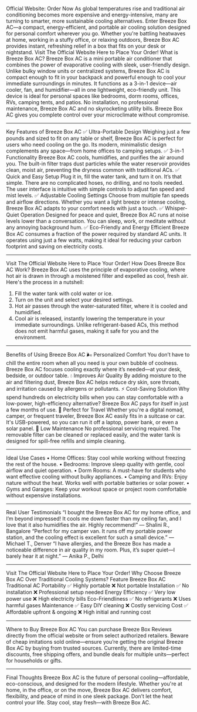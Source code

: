Official Website: Order Now
As global temperatures rise and traditional air conditioning becomes more expensive and energy-intensive, many are turning to smarter, more sustainable cooling alternatives. Enter Breeze Box AC—a compact, energy-efficient, and portable air cooling solution designed for personal comfort wherever you go. Whether you're battling heatwaves at home, working in a stuffy office, or relaxing outdoors, Breeze Box AC provides instant, refreshing relief in a box that fits on your desk or nightstand.
Visit The Official Website Here to Place Your Order!
What is Breeze Box AC?
Breeze Box AC is a mini portable air conditioner that combines the power of evaporative cooling with sleek, user-friendly design. Unlike bulky window units or centralized systems, Breeze Box AC is compact enough to fit in your backpack and powerful enough to cool your immediate surroundings in minutes. It functions as a 3-in-1 device—air cooler, fan, and humidifier—all in one lightweight, eco-friendly unit.
This device is ideal for personal spaces like bedrooms, dorm rooms, offices, RVs, camping tents, and patios. No installation, no professional maintenance, Breeze Box AC and no skyrocketing utility bills. Breeze Box AC gives you complete control over your microclimate without compromise.
________________________________________
Key Features of Breeze Box AC
✅ Ultra-Portable Design
Weighing just a few pounds and sized to fit on any table or shelf, Breeze Box AC is perfect for users who need cooling on the go. Its modern, minimalistic design complements any space—from home offices to camping setups.
✅ 3-in-1 Functionality
Breeze Box AC cools, humidifies, and purifies the air around you. The built-in filter traps dust particles while the water reservoir provides clean, moist air, preventing the dryness common with traditional ACs.
✅ Quick and Easy Setup
Plug it in, fill the water tank, and turn it on. It’s that simple. There are no complicated hoses, no drilling, and no tools needed. The user interface is intuitive with simple controls to adjust fan speed and mist levels.
✅ Adjustable Cooling Settings
Choose from multiple fan speeds and airflow directions. Whether you want a light breeze or intense cooling, Breeze Box AC adapts to your comfort needs with just a touch.
✅ Whisper-Quiet Operation
Designed for peace and quiet, Breeze Box AC runs at noise levels lower than a conversation. You can sleep, work, or meditate without any annoying background hum.
✅ Eco-Friendly and Energy Efficient
Breeze Box AC consumes a fraction of the power required by standard AC units. It operates using just a few watts, making it ideal for reducing your carbon footprint and saving on electricity costs.
________________________________________
Visit The Official Website Here to Place Your Order!
How Does Breeze Box AC Work?
Breeze Box AC uses the principle of evaporative cooling, where hot air is drawn in through a moistened filter and expelled as cool, fresh air. Here's the process in a nutshell:
1.	Fill the water tank with cold water or ice.
2.	Turn on the unit and select your desired settings.
3.	Hot air passes through the water-saturated filter, where it is cooled and humidified.
4.	Cool air is released, instantly lowering the temperature in your immediate surroundings.
Unlike refrigerant-based ACs, this method does not emit harmful gases, making it safe for you and the environment.
________________________________________
Benefits of Using Breeze Box AC
🌬️ Personalized Comfort
You don’t have to chill the entire room when all you need is your own bubble of coolness. Breeze Box AC focuses cooling exactly where it’s needed—at your desk, bedside, or outdoor table.
💧 Improves Air Quality
By adding moisture to the air and filtering dust, Breeze Box AC helps reduce dry skin, sore throats, and irritation caused by allergens or pollutants.
⚡ Cost-Saving Solution
Why spend hundreds on electricity bills when you can stay comfortable with a low-power, high-efficiency alternative? Breeze Box AC pays for itself in just a few months of use.
🧳 Perfect for Travel
Whether you're a digital nomad, camper, or frequent traveler, Breeze Box AC easily fits in a suitcase or car. It's USB-powered, so you can run it off a laptop, power bank, or even a solar panel.
🔧 Low Maintenance
No professional servicing required. The removable filter can be cleaned or replaced easily, and the water tank is designed for spill-free refills and simple cleaning.
________________________________________
Ideal Use Cases
•	Home Offices: Stay cool while working without freezing the rest of the house.
•	Bedrooms: Improve sleep quality with gentle, cool airflow and quiet operation.
•	Dorm Rooms: A must-have for students who want effective cooling without bulky appliances.
•	Camping and RVs: Enjoy nature without the heat. Works well with portable batteries or solar power.
•	Gyms and Garages: Keep your workout space or project room comfortable without expensive installations.
________________________________________
Real User Testimonials
“I bought the Breeze Box AC for my home office, and I’m beyond impressed! It cools me down faster than my ceiling fan, and I love that it also humidifies the air. Highly recommend!”
— Shalini R., Bangalore
“Perfect for my camper van. It runs off my portable power station, and the cooling effect is excellent for such a small device.”
— Michael T., Denver
“I have allergies, and the Breeze Box has made a noticeable difference in air quality in my room. Plus, it’s super quiet—I barely hear it at night.”
— Anika P., Delhi
________________________________________
Visit The Official Website Here to Place Your Order!
Why Choose Breeze Box AC Over Traditional Cooling Systems?
Feature	Breeze Box AC	Traditional AC
Portability	✅ Highly portable	❌ Not portable
Installation	✅ No installation	❌ Professional setup needed
Energy Efficiency	✅ Very low power use	❌ High electricity bills
Eco-Friendliness	✅ No refrigerants	❌ Uses harmful gases
Maintenance	✅ Easy DIY cleaning	❌ Costly servicing
Cost	✅ Affordable upfront & ongoing	❌ High initial and running cost
________________________________________
Where to Buy Breeze Box AC
You can purchase Breeze Box Reviews directly from the official website or from select authorized retailers. Beware of cheap imitations sold online—ensure you’re getting the original Breeze Box AC by buying from trusted sources.
Currently, there are limited-time discounts, free shipping offers, and bundle deals for multiple units—perfect for households or gifts.
________________________________________
Final Thoughts
Breeze Box AC is the future of personal cooling—affordable, eco-conscious, and designed for the modern lifestyle. Whether you're at home, in the office, or on the move, Breeze Box AC delivers comfort, flexibility, and peace of mind in one sleek package.
Don’t let the heat control your life. Stay cool, stay fresh—with Breeze Box AC.
